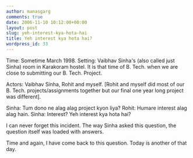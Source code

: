 ```yaml
---
author: manasgarg
comments: true
date: 2006-11-10 10:12:00+00:00
layout: post
slug: yeh-interest-kya-hota-hai
title: Yeh interest kya hota hai?
wordpress_id: 33
---
```


Time: Sometime March 1998.
Setting: Vaibhav Sinha's (also called just Sinha) room in Karakoram hostel. It is that time of B. Tech. when we are close to submitting our B. Tech. Project.

Actors: Vaibhav Sinha, Rohit and myself. [Rohit and myself did most of our B. Tech. projects/assignments together but our final one year long project was different].

Sinha: Tum dono ne alag alag project kyon liya?
Rohit: Humare interest alag alag hain.
Sinha: Interest? Yeh interest kya hota hai?

I can never forget this incident. The way Sinha asked this question, the question itself was loaded with answers.

Time and again, I have come back to this question. Today is another of that day.
